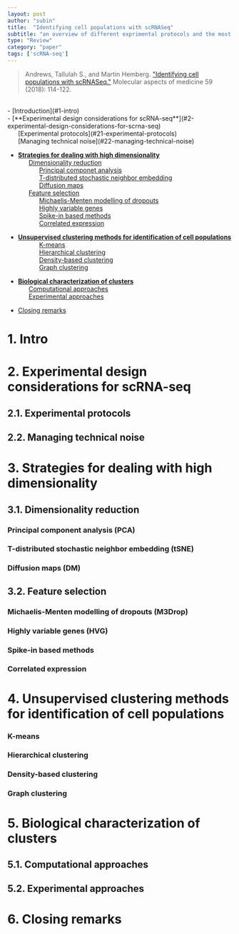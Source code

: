 ```yaml
---
layout: post
author: "subin"
title:  "Identifying cell populations with scRNASeq"
subtitle: "an overview of different exprimental protocols and the most popular methods for facilitating the computational analysis."
type: "Review"
category: "paper"
tags: ['scRNA-seq']
---
```

> Andrews, Tallulah S., and Martin Hemberg. ["Identifying cell populations with scRNASeq."](https://doi.org/10.1016/j.mam.2017.07.002) Molecular aspects of medicine 59 (2018): 114-122.

<br/>
- [Introduction](#1-intro)<br/>
- [**Experimental design considerations for scRNA-seq**](#2-experimental-design-considerations-for-scrna-seq)<br/>
&nbsp;&nbsp;&nbsp;&nbsp;&nbsp;&nbsp;[Experimental protocols](#21-experimental-protocols)<br/>
&nbsp;&nbsp;&nbsp;&nbsp;&nbsp;&nbsp;[Managing technical noise](#22-managing-technical-noise)<br/>

- [**Strategies for dealing with high dimensionality**](#3-strategies-for-dealing-with-high-dimensionality)<br/>
&nbsp;&nbsp;&nbsp;&nbsp;&nbsp;&nbsp;[Dimensionality reduction](#31-dimensionality-reduction)<br/>
&nbsp;&nbsp;&nbsp;&nbsp;&nbsp;&nbsp;&nbsp;&nbsp;&nbsp;&nbsp;&nbsp;&nbsp;[Principal componet analysis](#principal-component-analysis-pca)<br/>
&nbsp;&nbsp;&nbsp;&nbsp;&nbsp;&nbsp;&nbsp;&nbsp;&nbsp;&nbsp;&nbsp;&nbsp;[T-distributed stochastic neighbor embedding](#t-distributed-stochastic-neighbor-embedding-tsne)<br/>
&nbsp;&nbsp;&nbsp;&nbsp;&nbsp;&nbsp;&nbsp;&nbsp;&nbsp;&nbsp;&nbsp;&nbsp;[Diffusion maps](#diffusion-maps-dm)<br/>
&nbsp;&nbsp;&nbsp;&nbsp;&nbsp;&nbsp;[Feature selection](#32-feature-selection)<br/>
&nbsp;&nbsp;&nbsp;&nbsp;&nbsp;&nbsp;&nbsp;&nbsp;&nbsp;&nbsp;&nbsp;&nbsp;[Michaelis-Menten modelling of dropouts](#michaelis-menten-modelling-of-dropouts-m3drop)<br/>
&nbsp;&nbsp;&nbsp;&nbsp;&nbsp;&nbsp;&nbsp;&nbsp;&nbsp;&nbsp;&nbsp;&nbsp;[Highly variable genes](#highly-variable-genes-hvg)<br/>
&nbsp;&nbsp;&nbsp;&nbsp;&nbsp;&nbsp;&nbsp;&nbsp;&nbsp;&nbsp;&nbsp;&nbsp;[Spike-in based methods](#spikein-based-methods)<br/>
&nbsp;&nbsp;&nbsp;&nbsp;&nbsp;&nbsp;&nbsp;&nbsp;&nbsp;&nbsp;&nbsp;&nbsp;[Correlated expression](#correlated-expression)<br/>

- [**Unsupervised clustering methods for identification of cell populations**](#4-unsupervised-clustering-methods-for-identification-of-cell-populations)<br/>
&nbsp;&nbsp;&nbsp;&nbsp;&nbsp;&nbsp;&nbsp;&nbsp;&nbsp;&nbsp;&nbsp;&nbsp;[K-means](#k-means)<br/>
&nbsp;&nbsp;&nbsp;&nbsp;&nbsp;&nbsp;&nbsp;&nbsp;&nbsp;&nbsp;&nbsp;&nbsp;[Hierarchical clustering](#hierarchical-clustering)<br/>
&nbsp;&nbsp;&nbsp;&nbsp;&nbsp;&nbsp;&nbsp;&nbsp;&nbsp;&nbsp;&nbsp;&nbsp;[Density-based clustering](#density-based-clustering)<br/>
&nbsp;&nbsp;&nbsp;&nbsp;&nbsp;&nbsp;&nbsp;&nbsp;&nbsp;&nbsp;&nbsp;&nbsp;[Graph clustering](#graph-clustering)<br/>

- [**Biological characterization of clusters**](#5-biological-characterization-of-clusters)<br/>
&nbsp;&nbsp;&nbsp;&nbsp;&nbsp;&nbsp;[Computational approaches](#51-computational-approaches)<br/>
&nbsp;&nbsp;&nbsp;&nbsp;&nbsp;&nbsp;[Experimental approaches](#52-experimental-approaches)<br/>

- [Closing remarks](#6-closing-remarks)


# 1. Intro
# 2. Experimental design considerations for scRNA-seq
## 2.1. Experimental protocols
## 2.2. Managing technical noise
# 3. Strategies for dealing with high dimensionality
## 3.1. Dimensionality reduction
### Principal component analysis (PCA) 
### T-distributed stochastic neighbor embedding (tSNE)
### Diffusion maps (DM)
## 3.2. Feature selection
### Michaelis-Menten modelling of dropouts (M3Drop)
### Highly variable genes (HVG) 
### Spike-in based methods
### Correlated expression 
# 4. Unsupervised clustering methods for identification of cell populations
### K-means
### Hierarchical clustering
### Density-based clustering 
### Graph clustering
# 5. Biological characterization of clusters
## 5.1. Computational approaches
## 5.2. Experimental approaches
# 6. Closing remarks



